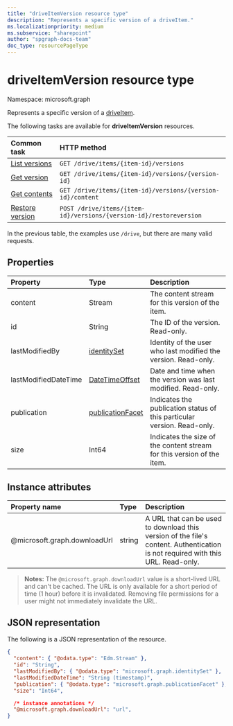 ```yaml
---
title: "driveItemVersion resource type"
description: "Represents a specific version of a driveItem."
ms.localizationpriority: medium
ms.subservice: "sharepoint"
author: "spgraph-docs-team"
doc_type: resourcePageType
---
```


# driveItemVersion resource type

Namespace: microsoft.graph

Represents a specific version of a [driveItem](driveitem.md).

The following tasks are available for **driveItemVersion** resources.

|            Common task             |         HTTP method         |
| :--------------------------------- | :-------------------------- |
| [List versions][version-list]      | `GET /drive/items/{item-id}/versions`  |
| [Get version][version-get]         | `GET /drive/items/{item-id}/versions/{version-id}`     |
| [Get contents][content-get]        | `GET /drive/items/{item-id}/versions/{version-id}/content` |
| [Restore version][version-restore] | `POST /drive/items/{item-id}/versions/{version-id}/restoreversion` |

[version-list]: ../api/driveitem-list-versions.md
[version-get]: ../api/driveitemversion-get.md
[content-get]: ../api/driveitemversion-get-contents.md
[version-restore]: ../api/driveitemversion-restore.md

In the previous table, the examples use `/drive`, but there are many valid requests.

## Properties

|      Property        |                         Type                         |                               Description                               |
| :------------------- | :--------------------------------------------------- | :---------------------------------------------------------------------- |
| content              | Stream                                               | The content stream for this version of the item.                        |
| id                   | String                                               | The ID of the version. Read-only.                                       |
| lastModifiedBy       | [identitySet](../resources/identityset.md)           | Identity of the user who last modified the version. Read-only.          |
| lastModifiedDateTime | [DateTimeOffset](../resources/timestamp.md)          | Date and time when the version was last modified. Read-only.            |
| publication          | [publicationFacet](../resources/publicationfacet.md) | Indicates the publication status of this particular version. Read-only. |
| size                 | Int64                                                | Indicates the size of the content stream for this version of the item.  |


## Instance attributes

| Property name                     | Type   | Description
|:----------------------------------|:-------|:--------------------------------
| @microsoft.graph.downloadUrl      | string | A URL that can be used to download this version of the file's content. Authentication is not required with this URL. Read-only.

>**Notes:**
>The `@microsoft.graph.downloadUrl` value is a short-lived URL and can't be cached. The URL is only available for a short period of time (1 hour) before it is invalidated.
Removing file permissions for a user might not immediately invalidate the URL.

## JSON representation

The following is a JSON representation of the resource.

<!--{
  "blockType": "resource",
  "baseType": "microsoft.graph.baseItemVersion",
  "@odata.type": "microsoft.graph.driveItemVersion",
  "@type.aka": "oneDrive.driveItemVersion"
}-->

```json
{
  "content": { "@odata.type": "Edm.Stream" },
  "id": "String",
  "lastModifiedBy": { "@odata.type": "microsoft.graph.identitySet" },
  "lastModifiedDateTime": "String (timestamp)",
  "publication": { "@odata.type": "microsoft.graph.publicationFacet" },
  "size": "Int64",

  /* instance annotations */
  "@microsoft.graph.downloadUrl": "url",
}
```


<!-- {
  "type": "#page.annotation",
  "description": "The version facet provides information about the properties of a file version.",
  "keywords": "version,versions,version-history,history",
  "section": "documentation",
  "tocPath": "Facets/Version"
} -->
